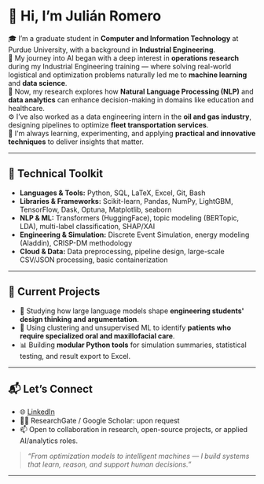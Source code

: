 # 👋 Hi, I’m Julián Romero

🎓 I’m a graduate student in **Computer and Information Technology** at Purdue University, with a background in **Industrial Engineering**.  
🔁 My journey into AI began with a deep interest in **operations research** during my Industrial Engineering training — where solving real-world logistical and optimization problems naturally led me to **machine learning** and **data science**.  
🔬 Now, my research explores how **Natural Language Processing (NLP)** and **data analytics** can enhance decision-making in domains like education and healthcare.  
⚙️ I’ve also worked as a data engineering intern in the **oil and gas industry**, designing pipelines to optimize **fleet transportation services**.  
🧠 I'm always learning, experimenting, and applying **practical and innovative techniques** to deliver insights that matter.

---

## 🔧 Technical Toolkit

- **Languages & Tools:** Python, SQL, LaTeX, Excel, Git, Bash  
- **Libraries & Frameworks:** Scikit-learn, Pandas, NumPy, LightGBM, TensorFlow, Dask, Optuna, Matplotlib, seaborn  
- **NLP & ML:** Transformers (HuggingFace), topic modeling (BERTopic, LDA), multi-label classification, SHAP/XAI  
- **Engineering & Simulation:** Discrete Event Simulation, energy modeling (Aladdin), CRISP-DM methodology  
- **Cloud & Data:** Data preprocessing, pipeline design, large-scale CSV/JSON processing, basic containerization

---

## 📌 Current Projects

- 🧪 Studying how large language models shape **engineering students' design thinking and argumentation**.
- 🦷 Using clustering and unsupervised ML to identify **patients who require specialized oral and maxillofacial care**.
- 📊 Building **modular Python tools** for simulation summaries, statistical testing, and result export to Excel.

---

## 📬 Let’s Connect

- 🌐 [LinkedIn](https://www.linkedin.com/in/julianromeroj)  
- 🧑‍💻 ResearchGate / Google Scholar: upon request  
- 📫 Open to collaboration in research, open-source projects, or applied AI/analytics roles.

> *“From optimization models to intelligent machines — I build systems that learn, reason, and support human decisions.”*

---

